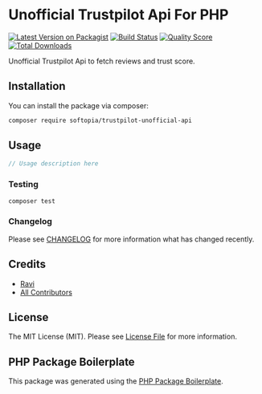 # Unofficial Trustpilot Api For PHP

[![Latest Version on Packagist](https://img.shields.io/packagist/v/softopia/trustpilot-unofficial-api.svg?style=flat-square)](https://packagist.org/packages/softopia/trustpilot-unofficial-api)
[![Build Status](https://img.shields.io/travis/softopia/trustpilot-unofficial-api/master.svg?style=flat-square)](https://travis-ci.org/softopia/trustpilot-unofficial-api)
[![Quality Score](https://img.shields.io/scrutinizer/g/softopia/trustpilot-unofficial-api.svg?style=flat-square)](https://scrutinizer-ci.com/g/softopia/trustpilot-unofficial-api)
[![Total Downloads](https://img.shields.io/packagist/dt/softopia/trustpilot-unofficial-api.svg?style=flat-square)](https://packagist.org/packages/softopia/trustpilot-unofficial-api)

Unofficial Trustpilot Api to fetch reviews and trust score.

## Installation

You can install the package via composer:

```bash
composer require softopia/trustpilot-unofficial-api
```

## Usage

``` php
// Usage description here
```

### Testing

``` bash
composer test
```

### Changelog

Please see [CHANGELOG](CHANGELOG.md) for more information what has changed recently.


## Credits

- [Ravi](https://github.com/softopia)
- [All Contributors](../../contributors)

## License

The MIT License (MIT). Please see [License File](LICENSE.md) for more information.

## PHP Package Boilerplate

This package was generated using the [PHP Package Boilerplate](https://laravelpackageboilerplate.com).

